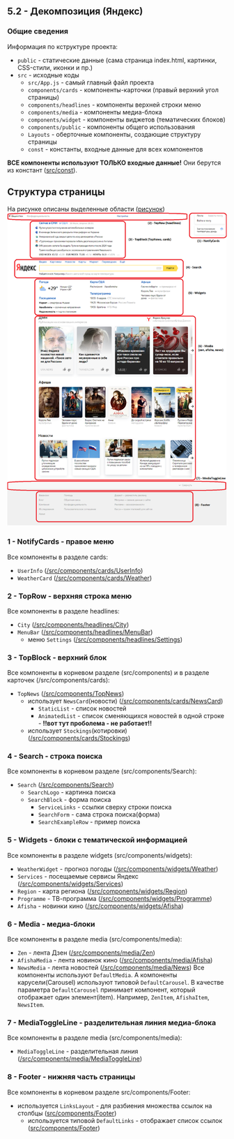 ## 5.2 - Декомпозиция (Яндекс)


### Общие сведения

Информация по кструктуре проекта:
* `public` - статические данные (сама страница index.html, картинки, CSS-стили, иконки и пр.)
* `src` - исходные коды
  *  `src/App.js` - самый главный файл проекта
  *  `components/cards` - компоненты-карточки (правый верхний угол страницы)
  *  `components/headlines` - компоненты верхней строки меню
  *  `components/media` - компоненты медиа-блока
  *  `components/widget` - компоненты виджетов (тематических блоков)
  *  `components/public` - компоненты общего использования
  *  `Layouts` - оберточные компоненты, создающие структуру страницы
  *  `const` - константы, входные данные для всех компонентов

**ВСЕ компоненты используют ТОЛЬКО входные данные!** Они берутся из констант ([src/const](src/const)).

## Структура страницы
 На рисунке описаны выделенные области ([рисунок](screenshot_marked.png))
![avatar](screenshot_marked.png)


### 1 - NotifyCards - правое меню
Все компоненты в разделе cards:
* `UserInfo` ([/src/components/cards/UserInfo](src/components/cards/UserInfo))
* `WeatherCard` ([/src/components/cards/Weather](src/components/cards/Weather))

### 2 - TopRow - верхняя строка меню
Все компоненты в разделе headlines:
* `City` ([/src/components/headlines/City](src/components/headlines/City))
* `MenuBar` ([/src/components/headlines/MenuBar](src/components/headlines/MenuBar))
  * меню `Settings` ([/src/components/headlines/Settings](src/components/headlines/Settings))

### 3 - TopBlock - верхний блок
Все компоненты в корневом разделе (src/components) и в разделе карточек (/src/components/cards):
* `TopNews` ([/src/components/TopNews](src/components/TopNews))
  * использует `NewsCard`(новости) ([/src/components/cards/NewsCard](src/components/cards/NewsCard))
    * `StaticList` - список новостей
    * `AnimatedList` - список сменяющихся новостей в одной строке - **!!вот тут проболема - не работает!!** 
  * использует `Stockings`(котировки) ([/src/components/cards/Stockings](src/components/cards/Stockings))

### 4 - Search - строка поиска
Все компоненты в корневом разделе (src/components/Search):
* `Search` ([/src/components/Search](src/components/Search))
    * `SearchLogo` - картинка поиска
    * `SearchBlock` - форма поиска
      * `ServiceLinks` - ссылки сверху строки поиска
      * `SearchForm` - сама строка поиска(форма)
      * `SearchExampleRow` - пример поиска

### 5 - Widgets - блоки с тематической информацией
Все компоненты в разделе widgets (src/components/widgets):
* `WeatherWidget` - прогноз погоды ([/src/components/widgets/Weather](src/components/widgets/Weather))
* `Services` - посещаемые сервисы Яндекс ([/src/components/widgets/Services](src/components/widgets/Services))
* `Region` - карта региона ([/src/components/widgets/Region](src/components/widgets/Region))
* `Programme` - ТВ-программа ([/src/components/widgets/Programme](src/components/widgets/Programme))
* `Afisha` - новинки кино ([/src/components/widgets/Afisha](src/components/widgets/Afisha))


### 6 - Media - медиа-блоки
Все компоненты в разделе media (src/components/media):
* `Zen` - лента Дзен ([/src/components/media/Zen](src/components/media/Zen))
* `AfishaMedia` - лента новинок кино ([/src/components/media/Afisha](src/components/media/Afisha))
* `NewsMedia` - лента новостей ([/src/components/media/News](src/components/media/News))
Все компоненты используют `DefaultMedia`. А компоненты карусели(Carousel) используют типовой `DefaultCarousel`. В качестве параметра `DefaultCarousel` принимает компонент, который отображает один элемент(item). Например, `ZenItem`, `AfishaItem`, `NewsItem`.

### 7 - MediaToggleLine - разделительная линия медиа-блока
Все компоненты в разделе media (src/components/media):
* `MediaToggleLine` - разделительная линия ([/src/components/media/MediaToggleLine](src/components/media/MediaToggleLine))

### 8 - Footer - нижняя часть страницы
Все компоненты в корневом разделе src/components/Footer:
* используется `LinksLayout` - для разбиения множества ссылок на столбцы ([src/components/Footer](src/components/Footer))
  * используется типовой `DefaultLinks` - отображает список ссылок ([src/components/Footer](src/components/Footer))


